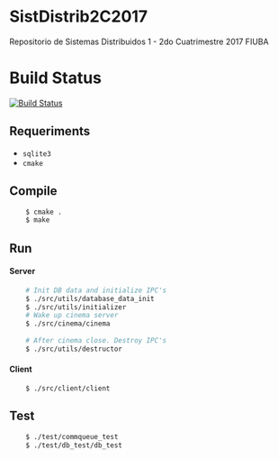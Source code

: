 # SistDistrib2C2017
Repositorio de Sistemas Distribuidos 1 - 2do Cuatrimestre 2017 FIUBA

# Build Status
[![Build Status](https://travis-ci.org/octaI/SistDistrib2C2017.svg?branch=master)](https://travis-ci.org/octaI/SistDistrib2C2017)

## Requeriments
- ```sqlite3```
- ```cmake```

## Compile
```bash
    $ cmake .
    $ make
```

## Run
#### Server
```bash
    # Init DB data and initialize IPC's
    $ ./src/utils/database_data_init
    $ ./src/utils/initializer
    # Wake up cinema server
    $ ./src/cinema/cinema
    
    # After cinema close. Destroy IPC's
    $ ./src/utils/destructor
```
#### Client
```
    $ ./src/client/client
```

## Test
```bash
    $ ./test/commqueue_test
    $ ./test/db_test/db_test
```